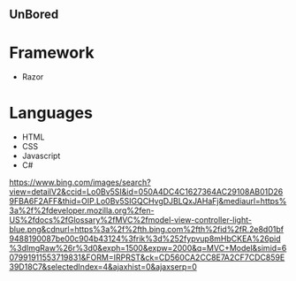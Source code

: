 ## UnBored

# Framework
* Razor

# Languages
* HTML
* CSS
* Javascript
* C#

https://www.bing.com/images/search?view=detailV2&ccid=Lo0Bv5SI&id=050A4DC4C1627364AC29108AB01D269FBA6F2AFF&thid=OIP.Lo0Bv5SIGQCHvgDJBLQxJAHaFj&mediaurl=https%3a%2f%2fdeveloper.mozilla.org%2fen-US%2fdocs%2fGlossary%2fMVC%2fmodel-view-controller-light-blue.png&cdnurl=https%3a%2f%2fth.bing.com%2fth%2fid%2fR.2e8d01bf9488190087be00c904b43124%3frik%3d%252fypvup8mHbCKEA%26pid%3dImgRaw%26r%3d0&exph=1500&expw=2000&q=MVC+Model&simid=607991911553719831&FORM=IRPRST&ck=CD560CA2CC8E7A2CF7CDC859E39D18C7&selectedIndex=4&ajaxhist=0&ajaxserp=0
